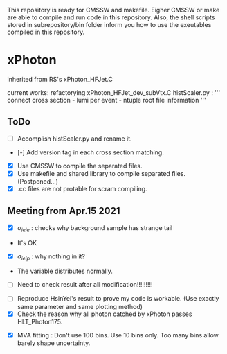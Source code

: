 This repository is ready for CMSSW and makefile. Eigher CMSSW or make are able to compile and run code in this repository.
Also, the shell scripts stored in subrepository/bin folder inform you how to use the exeutables compiled in this repository.

# xPhoton
inherited from RS's xPhoton_HFJet.C


current works:
refactorying xPhoton_HFJet_dev_subVtx.C
histScaler.py : 
'''
  connect cross section - lumi per event - ntuple root file information 
'''

## ToDo 
- [ ] Accomplish histScaler.py and rename it.
- [-] Add version tag in each cross section matching.
- [x] Use CMSSW to compile the separated files.
- [x] Use makefile and shared library to compile separated files. (Postponed...)
- [x] .cc files are not protable for scram compiling.
## Meeting from Apr.15 2021 ##
- [x] $\sigma_{ieie}$ : checks why background sample has strange tail
* It's OK
- [x] $\sigma_{ieip}$ : why nothing in it?
* The variable distributes normally.
- [ ] Need to check result after all modification!!!!!!!!!
* [ ] Reproduce HsinYei's result to prove my code is workable. (Use exactly same parameter and same plotting method)
* [x] Check the reason why all photon catched by xPhoton passes HLT_Photon175.
- [x] MVA fitting : Don't use 100 bins. Use 10 bins only. Too many bins allow barely shape uncertainty.
